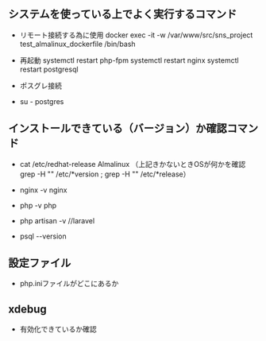 ## システムを使っている上でよく実行するコマンド
* リモート接続する為に使用
docker exec -it -w /var/www/src/sns_project test_almalinux_dockerfile /bin/bash

* 再起動
systemctl restart php-fpm
systemctl restart nginx
systemctl restart postgresql


* ポスグレ接続
* su - postgres

## インストールできている（バージョン）か確認コマンド
* cat /etc/redhat-release   Almalinux
（上記きかないときOSが何かを確認
grep -H "" /etc/*version ; grep -H "" /etc/*release）

* nginx -v nginx
* php -v php
* php artisan -v //laravel
* psql --version

## 設定ファイル
* php.iniファイルがどこにあるか

## xdebug
* 有効化できているか確認
